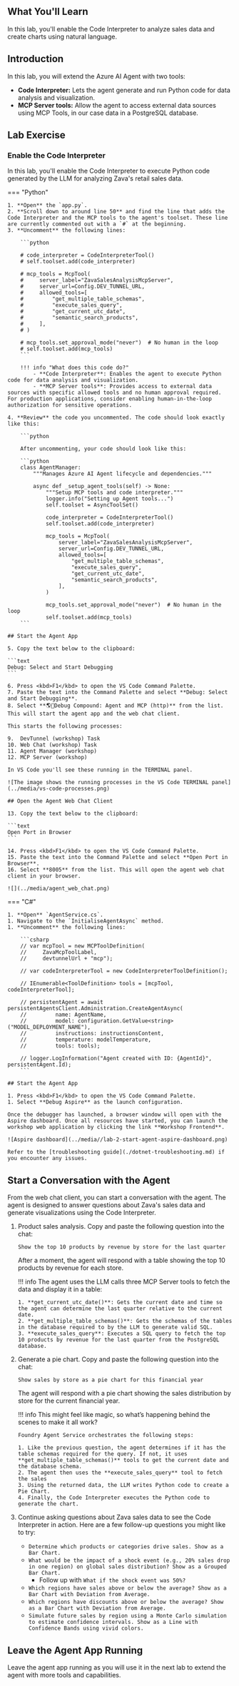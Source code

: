 ## What You'll Learn

In this lab, you'll enable the Code Interpreter to analyze sales data and create charts using natural language.

## Introduction

In this lab, you will extend the Azure AI Agent with two tools:

- **Code Interpreter:** Lets the agent generate and run Python code for data analysis and visualization.
- **MCP Server tools:** Allow the agent to access external data sources using MCP Tools, in our case data in a PostgreSQL database.

## Lab Exercise

### Enable the Code Interpreter

In this lab, you'll enable the Code Interpreter to execute Python code generated by the LLM for analyzing Zava's retail sales data.

=== "Python"

    1. **Open** the `app.py`.
    2. **Scroll down to around line 50** and find the line that adds the Code Interpreter and the MCP tools to the agent's toolset. These line are currently commented out with a `#` at the beginning.
    3. **Uncomment** the following lines:

        ```python
        
        # code_interpreter = CodeInterpreterTool()
        # self.toolset.add(code_interpreter)
        
        # mcp_tools = McpTool(
        #     server_label="ZavaSalesAnalysisMcpServer",
        #     server_url=Config.DEV_TUNNEL_URL,
        #     allowed_tools=[
        #         "get_multiple_table_schemas",
        #         "execute_sales_query",
        #         "get_current_utc_date",
        #         "semantic_search_products",
        #     ],
        # )

        # mcp_tools.set_approval_mode("never")  # No human in the loop
        # self.toolset.add(mcp_tools)
        ```

        !!! info "What does this code do?"
            - **Code Interpreter**: Enables the agent to execute Python code for data analysis and visualization.
            - **MCP Server tools**: Provides access to external data sources with specific allowed tools and no human approval required. For production applications, consider enabling human-in-the-loop authorization for sensitive operations.

    4. **Review** the code you uncommented. The code should look exactly like this:

        ```python

        After uncommenting, your code should look like this:

        ```python
        class AgentManager:
            """Manages Azure AI Agent lifecycle and dependencies."""

            async def _setup_agent_tools(self) -> None:
                """Setup MCP tools and code interpreter."""
                logger.info("Setting up Agent tools...")
                self.toolset = AsyncToolSet()

                code_interpreter = CodeInterpreterTool()
                self.toolset.add(code_interpreter)

                mcp_tools = McpTool(
                    server_label="ZavaSalesAnalysisMcpServer",
                    server_url=Config.DEV_TUNNEL_URL,
                    allowed_tools=[
                        "get_multiple_table_schemas",
                        "execute_sales_query",
                        "get_current_utc_date",
                        "semantic_search_products",
                    ],
                )

                mcp_tools.set_approval_mode("never")  # No human in the loop
                self.toolset.add(mcp_tools)
        ```

    ## Start the Agent App

    5. Copy the text below to the clipboard:

    ```text
    Debug: Select and Start Debugging
    ```

    6. Press <kbd>F1</kbd> to open the VS Code Command Palette.
    7. Paste the text into the Command Palette and select **Debug: Select and Start Debugging**.
    8. Select **🌎🤖Debug Compound: Agent and MCP (http)** from the list. This will start the agent app and the web chat client.

    This starts the following processes:

    9.  DevTunnel (workshop) Task
    10. Web Chat (workshop) Task
    11. Agent Manager (workshop)
    12. MCP Server (workshop)

    In VS Code you'll see these running in the TERMINAL panel.

    ![The image shows the running processes in the VS Code TERMINAL panel](../media/vs-code-processes.png)

    ## Open the Agent Web Chat Client

    13. Copy the text below to the clipboard:

    ```text
    Open Port in Browser
    ```

    14. Press <kbd>F1</kbd> to open the VS Code Command Palette.
    15. Paste the text into the Command Palette and select **Open Port in Browser**.
    16. Select **8005** from the list. This will open the agent web chat client in your browser.

    ![](../media/agent_web_chat.png)

=== "C#"

    1. **Open** `AgentService.cs`.
    1. Navigate to the `InitialiseAgentAsync` method.
    1. **Uncomment** the following lines:

        ```csharp
        // var mcpTool = new MCPToolDefinition(
        //     ZavaMcpToolLabel,
        //     devtunnelUrl + "mcp");

        // var codeInterpreterTool = new CodeInterpreterToolDefinition();

        // IEnumerable<ToolDefinition> tools = [mcpTool, codeInterpreterTool];

        // persistentAgent = await persistentAgentsClient.Administration.CreateAgentAsync(
        //         name: AgentName,
        //         model: configuration.GetValue<string>("MODEL_DEPLOYMENT_NAME"),
        //         instructions: instructionsContent,
        //         temperature: modelTemperature,
        //         tools: tools);

        // logger.LogInformation("Agent created with ID: {AgentId}", persistentAgent.Id);
        ```

    ## Start the Agent App

    1. Press <kbd>F1</kbd> to open the VS Code Command Palette.
    1. Select **Debug Aspire** as the launch configuration.

    Once the debugger has launched, a browser window will open with the Aspire dashboard. Once all resources have started, you can launch the workshop web application by clicking the link **Workshop Frontend**.

    ![Aspire dashboard](../media//lab-2-start-agent-aspire-dashboard.png)

    Refer to the [troubleshooting guide](./dotnet-troubleshooting.md) if you encounter any issues.

## Start a Conversation with the Agent

From the web chat client, you can start a conversation with the agent. The agent is designed to answer questions about Zava's sales data and generate visualizations using the Code Interpreter.

1.  Product sales analysis. Copy and paste the following question into the chat:

    ```text
    Show the top 10 products by revenue by store for the last quarter
    ```

    After a moment, the agent will respond with a table showing the top 10 products by revenue for each store.

    !!! info
        The agent uses the LLM calls three MCP Server tools to fetch the data and display it in a table:

        1. **get_current_utc_date()**: Gets the current date and time so the agent can determine the last quarter relative to the current date.
        2. **get_multiple_table_schemas()**: Gets the schemas of the tables in the database required to by the LLM to generate valid SQL.
        3. **execute_sales_query**: Executes a SQL query to fetch the top 10 products by revenue for the last quarter from the PostgreSQL database.

2.  Generate a pie chart. Copy and paste the following question into the chat:

    ```text
    Show sales by store as a pie chart for this financial year
    ```

    The agent will respond with a pie chart showing the sales distribution by store for the current financial year.

    !!! info
        This might feel like magic, so what’s happening behind the scenes to make it all work?

        Foundry Agent Service orchestrates the following steps:

        1. Like the previous question, the agent determines if it has the table schemas required for the query. If not, it uses **get_multiple_table_schemas()** tools to get the current date and the database schema.
        2. The agent then uses the **execute_sales_query** tool to fetch the sales
        3. Using the returned data, the LLM writes Python code to create a Pie Chart.
        4. Finally, the Code Interpreter executes the Python code to generate the chart.

3.  Continue asking questions about Zava sales data to see the Code Interpreter in action. Here are a few follow-up questions you might like to try:

    - `Determine which products or categories drive sales. Show as a Bar Chart.`
    - `What would be the impact of a shock event (e.g., 20% sales drop in one region) on global sales distribution? Show as a Grouped Bar Chart.`
      - Follow up with `What if the shock event was 50%?`
    - `Which regions have sales above or below the average? Show as a Bar Chart with Deviation from Average.`
    - `Which regions have discounts above or below the average? Show as a Bar Chart with Deviation from Average.`
    - `Simulate future sales by region using a Monte Carlo simulation to estimate confidence intervals. Show as a Line with Confidence Bands using vivid colors.`

<!-- ## Stop the Agent App

1. Switch back to the VS Code editor.
1. Press <kbd>Shift + F5</kbd> to stop the agent app. -->

## Leave the Agent App Running

Leave the agent app running as you will use it in the next lab to extend the agent with more tools and capabilities.
